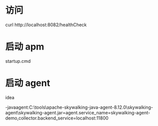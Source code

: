 # 访问
curl http://localhost:8082/healthCheck

# 启动 apm
startup.cmd

# 启动 agent
idea

-javaagent:C:\tools\apache-skywalking-java-agent-8.12.0\skywalking-agent\skywalking-agent.jar=agent.service_name=skywalking-agent-demo,collector.backend_service=localhost:11800
